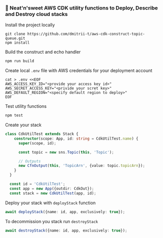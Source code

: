 ### :lollipop: Neat'n'sweet AWS CDK utility functions to Deploy, Describe and Destroy cloud stacks

Install the project locally
```
git clone https://github.com/dmitrii-t/aws-cdk-construct-topic-queue.git
npm install
```

Build the construct and echo handler
```bash
npm run build
```

Create local `.env` file with AWS credentials for your deployment account
```
cat > .env <<EOF
AWS_ACCESS_KEY_ID="<provide your access key id>"
AWS_SECRET_ACCESS_KEY="<privide your scret key>"
AWS_DEFAULT_REGION="<specify default region to deploy>"
EOF
```

Test utility functions
```bash
npm test
```

Create your stack
```typescript
class CdkUtilTest extends Stack {
    constructor(scope: App, id: string = CdkUtilTest.name) {
      super(scope, id);

      const topic = new sns.Topic(this, 'Topic');

      // Outputs
      new CfnOutput(this, 'TopicArn', {value: topic.topicArn});
    }
  }

  const id = 'CdkUtilTest';
  const app = new App({outdir: CdkOut});
  const stack = new CdkUtilTest(app, id);
```

Deploy your stack with `deployStack` function
```typescript
await deployStack({name: id, app, exclusively: true});
```

To decommission you stack run `destroyStack`

```typescript
await destroyStack({name: id, app, exclusively: true});
```
